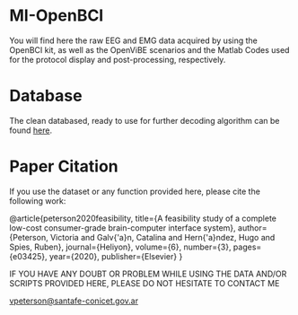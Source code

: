 # MI-OpenBCI
You will find here the raw EEG and EMG data acquired by using the OpenBCI kit, as well as the  OpenViBE scenarios and the Matlab Codes used for the protocol display and post-processing, respectively.

# Database
The clean databased, ready to use for further decoding algorithm can be found [here](https://github.com/ProMABLab/Database-MIOpenBCI).

# Paper Citation
If you use the dataset or any function provided here, please cite the following work:

@article{peterson2020feasibility,
  title={A feasibility study of a complete low-cost consumer-grade brain-computer interface system},
  author={Peterson, Victoria and Galv{\'a}n, Catalina and Hern{\'a}ndez, Hugo and Spies, Ruben},
  journal={Heliyon},
  volume={6},
  number={3},
  pages={e03425},
  year={2020},
  publisher={Elsevier}
}

IF YOU HAVE ANY DOUBT OR PROBLEM WHILE USING THE DATA AND/OR SCRIPTS PROVIDED HERE, PLEASE DO NOT HESITATE TO CONTACT ME

vpeterson@santafe-conicet.gov.ar
